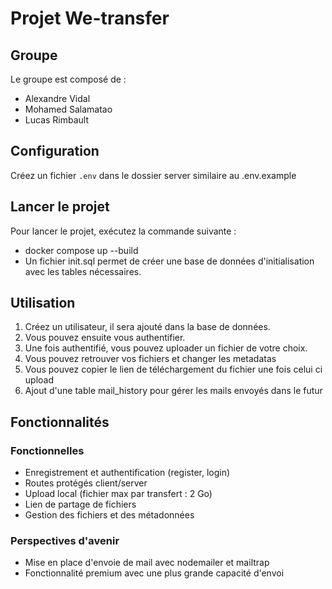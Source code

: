 # Projet We-transfer

## Groupe
Le groupe est composé de :
- Alexandre Vidal
- Mohamed Salamatao
- Lucas Rimbault

## Configuration
Créez un fichier `.env` dans le dossier server similaire au .env.example

## Lancer le projet
Pour lancer le projet, exécutez la commande suivante :
- docker compose up --build 
- Un fichier init.sql permet de créer une base de données d'initialisation avec les tables nécessaires.

## Utilisation
1. Créez un utilisateur, il sera ajouté dans la base de données.
2. Vous pouvez ensuite vous authentifier.
3. Une fois authentifié, vous pouvez uploader un fichier de votre choix.
4. Vous pouvez retrouver vos fichiers et changer les metadatas
5. Vous pouvez copier le lien de téléchargement du fichier une fois celui ci upload
6. Ajout d'une table mail_history pour gérer les mails envoyés dans le futur

## Fonctionnalités
### Fonctionnelles
- Enregistrement et authentification (register, login)
- Routes protégés client/server
- Upload local (fichier max par transfert : 2 Go)
- Lien de partage de fichiers
- Gestion des fichiers et des métadonnées

### Perspectives d'avenir
- Mise en place d'envoie de mail avec nodemailer et mailtrap
- Fonctionnalité premium avec une plus grande capacité d'envoi


